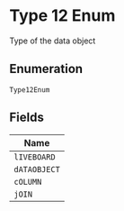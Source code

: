 
# Type 12 Enum

Type of the data object

## Enumeration

`Type12Enum`

## Fields

| Name |
|  --- |
| `lIVEBOARD` |
| `dATAOBJECT` |
| `cOLUMN` |
| `jOIN` |

